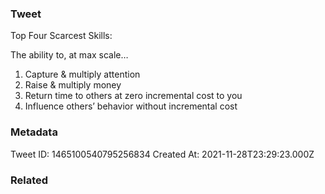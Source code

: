 ### Tweet
Top Four Scarcest Skills:

The ability to, at max scale…

1) Capture &amp; multiply attention
2) Raise &amp; multiply money 
3) Return time to others at zero incremental cost to you
4) Influence others’ behavior without incremental cost

### Metadata
Tweet ID: 1465100540795256834
Created At: 2021-11-28T23:29:23.000Z

### Related

